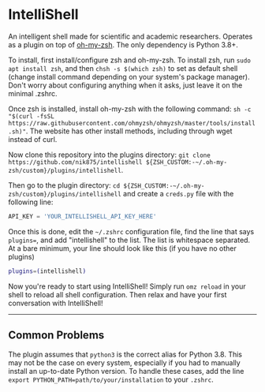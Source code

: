 # IntelliShell

An intelligent shell made for scientific and academic researchers. Operates as a plugin on top of [oh-my-zsh](https://ohmyz.sh/#install). The only dependency is Python 3.8+.

To install, first install/configure zsh and oh-my-zsh. To install zsh, run `sudo apt install zsh`, and then `chsh -s $(which zsh)` to set as default shell (change install command depending on your system's package manager). Don't worry about configuring anything when it asks, just leave it on the minimal .zshrc.

Once zsh is installed, install oh-my-zsh with the following command: `sh -c "$(curl -fsSL https://raw.githubusercontent.com/ohmyzsh/ohmyzsh/master/tools/install.sh)"`. The website has other install methods, including through wget instead of curl.

Now clone this repository into the plugins directory: `git clone https://github.com/nik875/intellishell ${ZSH_CUSTOM:-~/.oh-my-zsh/custom}/plugins/intellishell`.

Then go to the plugin directory: `cd ${ZSH_CUSTOM:-~/.oh-my-zsh/custom}/plugins/intellishell` and create a `creds.py` file with the following line:

```python
API_KEY = 'YOUR_INTELLISHELL_API_KEY_HERE'
```

Once this is done, edit the `~/.zshrc` configuration file, find the line that says `plugins=`, and add "intellishell" to the list. The list is whitespace separated. At a bare minimum, your line should look like this (if you have no other plugins)

```zsh
plugins=(intellishell)
```

Now you're ready to start using IntelliShell! Simply run `omz reload` in your shell to reload all shell configuration. Then relax and have your first conversation with IntelliShell!

---

## Common Problems

The plugin assumes that `python3` is the correct alias for Python 3.8. This may not be the case on every system, especially if you had to manually install an up-to-date Python version. To handle these cases, add the line `export PYTHON_PATH=path/to/your/installation` to your `.zshrc`.
